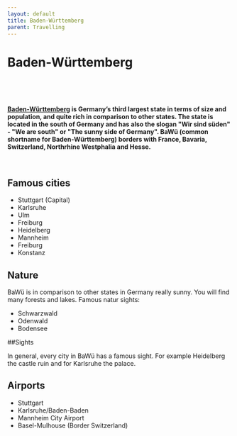 ```yaml
---
layout: default
title: Baden-Württemberg
parent: Travelling
---
```


# Baden-Württemberg

&nbsp;

&nbsp;

**[Baden-Württemberg](http://en.wikipedia.org/wiki/Baden-W%C3%BCrttemberg) is Germany’s third largest state in terms of size and population, and quite rich in comparison to other states. The state is located in the south of Germany and has also the slogan "Wir sind süden" - "We are south" or "The sunny side of Germany". BaWü (common shortname for Baden-Württemberg) borders with France, Bavaria, Switzerland, Northrhine Westphalia and Hesse.**


&nbsp;

## Famous cities
* Stuttgart (Capital)
* Karlsruhe
* Ulm
* Freiburg
* Heidelberg
* Mannheim
* Freiburg
* Konstanz

## Nature
BaWü is in comparison to other states in Germany really sunny. You will find many forests and lakes. 
Famous natur sights:
* Schwarzwald
* Odenwald
* Bodensee


##Sights

In general, every city in BaWü has a famous sight. For example Heidelberg the castle ruin and for Karlsruhe the palace. 

## Airports
* Stuttgart
* Karlsruhe/Baden-Baden
* Mannheim City Airport
* Basel-Mulhouse (Border Switzerland)

&nbsp;
